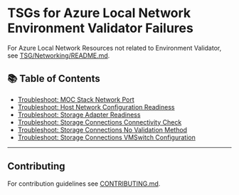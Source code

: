 # TSGs for Azure Local Network Environment Validator Failures

For Azure Local Network Resources not related to Environment Validator, see [TSG/Networking/README.md](../../Networking/README.md).

## 📚 Table of Contents

- [Troubleshoot: MOC Stack Network Port](Troubleshoot-Network-Test-MOCStackNetworkPort.md)
- [Troubleshoot: Host Network Configuration Readiness](Troubleshoot-Network-Test-HostNetworkConfigurationReadiness.md)
- [Troubleshoot: Storage Adapter Readiness](Troubleshoot-Network-Test-StorageAdapterReadiness.md)
- [Troubleshoot: Storage Connections Connectivity Check](Troubleshoot-Network-Test-StorageConnections-ConnectivityCheck.md)
- [Troubleshoot: Storage Connections No Validation Method](Troubleshoot-Network-Test-StorageConnections-NoValidationMethod.md)
- [Troubleshoot: Storage Connections VMSwitch Configuration](Troubleshoot-Network-Test-StorageConnections-VMSwitch-Configuration.md)

---

## Contributing

For contribution guidelines see [CONTRIBUTING.md](CONTRIBUTING.md).
